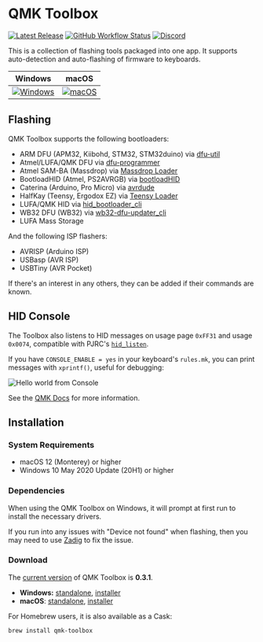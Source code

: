 # QMK Toolbox

[![Latest Release](https://img.shields.io/github/v/release/qmk/qmk_toolbox?color=3D87CE&label=Latest&sort=semver&style=for-the-badge)](https://github.com/qmk/qmk_toolbox/releases/latest)
[![GitHub Workflow Status](https://img.shields.io/github/actions/workflow/status/qmk/qmk_toolbox/build.yml?logo=github&style=for-the-badge)](https://github.com/qmk/qmk_toolbox/actions?query=workflow%3ACI+branch%3Amaster)
[![Discord](https://img.shields.io/discord/440868230475677696.svg?logo=discord&logoColor=white&color=7289DA&style=for-the-badge)](https://discord.gg/Uq7gcHh)

This is a collection of flashing tools packaged into one app. It supports auto-detection and auto-flashing of firmware to keyboards.

|Windows|macOS|
|-------|-----|
|[![Windows](https://i.imgur.com/jHaX9bV.png)](https://i.imgur.com/jHaX9bV.png)|[![macOS](https://i.imgur.com/8hZEfDD.png)](https://i.imgur.com/8hZEfDD.png)|

## Flashing

QMK Toolbox supports the following bootloaders:

 - ARM DFU (APM32, Kiibohd, STM32, STM32duino) via [dfu-util](http://dfu-util.sourceforge.net/)
 - Atmel/LUFA/QMK DFU via [dfu-programmer](http://dfu-programmer.github.io/)
 - Atmel SAM-BA (Massdrop) via [Massdrop Loader](https://github.com/massdrop/mdloader)
 - BootloadHID (Atmel, PS2AVRGB) via [bootloadHID](https://www.obdev.at/products/vusb/bootloadhid.html)
 - Caterina (Arduino, Pro Micro) via [avrdude](http://nongnu.org/avrdude/)
 - HalfKay (Teensy, Ergodox EZ) via [Teensy Loader](https://pjrc.com/teensy/loader_cli.html)
 - LUFA/QMK HID via [hid_bootloader_cli](https://github.com/abcminiuser/lufa)
 - WB32 DFU (WB32) via [wb32-dfu-updater_cli](https://github.com/WestberryTech/wb32-dfu-updater)
 - LUFA Mass Storage

And the following ISP flashers:

 - AVRISP (Arduino ISP)
 - USBasp (AVR ISP)
 - USBTiny (AVR Pocket)

If there's an interest in any others, they can be added if their commands are known.

## HID Console

The Toolbox also listens to HID messages on usage page `0xFF31` and usage `0x0074`, compatible with PJRC's [`hid_listen`](https://www.pjrc.com/teensy/hid_listen.html).

If you have `CONSOLE_ENABLE = yes` in your keyboard's `rules.mk`, you can print messages with `xprintf()`, useful for debugging:

![Hello world from Console](https://i.imgur.com/bY8l233.png)

See the [QMK Docs](https://docs.qmk.fm/#/newbs_testing_debugging?id=debugging) for more information.

## Installation

### System Requirements

* macOS 12 (Monterey) or higher
* Windows 10 May 2020 Update (20H1) or higher

### Dependencies

When using the QMK Toolbox on Windows, it will prompt at first run to install the necessary drivers.

If you run into any issues with "Device not found" when flashing, then you may need to use [Zadig](https://docs.qmk.fm/#/driver_installation_zadig) to fix the issue.

### Download

The [current version](https://github.com/qmk/qmk_toolbox/releases) of QMK Toolbox is **0.3.1**.

* **Windows:** [standalone](https://github.com/qmk/qmk_toolbox/releases/latest/download/qmk_toolbox.exe), [installer](https://github.com/qmk/qmk_toolbox/releases/latest/download/qmk_toolbox_install.exe)
* **macOS**: [standalone](https://github.com/qmk/qmk_toolbox/releases/latest/download/QMK.Toolbox.app.zip), [installer](https://github.com/qmk/qmk_toolbox/releases/latest/download/QMK.Toolbox.pkg)

For Homebrew users, it is also available as a Cask:

```sh
brew install qmk-toolbox
```

